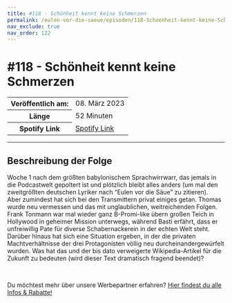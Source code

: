 ```yaml
---
title: #118 - Schönheit kennt keine Schmerzen
permalink: /eulen-vor-die-saeue/episoden/118-Schoenheit-kennt-keine-Schmerzen
nav_exclude: true
nav_order: 122
---
```


# #118 - Schönheit kennt keine Schmerzen
<table class="resp-table dcf-table dcf-table-responsive dcf-table-bordered dcf-table-striped dcf-w-100%">
                    <tbody>
                        <tr>
                            <th scope="row">Veröffentlich am:</th>
                            <td data-label="Veröffentlich am:">08. März 2023</td>
                        </tr>
                        <tr>
                            <th scope="row">Länge </th>
                            <td data-label="Länge ">52 Minuten</td>
                        </tr><tr>
                                <th scope="row">Spotify Link</th>
                                <td data-label="Spotify Link"><a href="https://open.spotify.com/episode/7BQiqgtaSjkOloNf7YKIOL">Spotify Link</a></td>
                            </tr></tbody>
                </table>

***

## Beschreibung der Folge

<div>
<p>Woche 1 nach dem größten babylonischem Sprachwirrwarr, das jemals in die Podcastwelt gepoltert ist und plötzlich bleibt alles anders (um mal den zweitgrößten deutschen Lyriker nach “Eulen vor die Säue” zu zitieren). <br/>Aber zumindest hat sich bei den Transmittern privat einiges getan. Thomas wurde neu vermessen und das mit unglaublichen, weitreichenden Folgen. Frank Tonmann war mal wieder ganz B-Promi-like übern großen Teich in Hollywood in geheimer Mission unterwegs, während Basti erfährt, dass er unfreiwillig Pate für diverse Schabernackerein in der echten Welt steht. Darüber hinaus hat sich eine Situation ergeben, in der die privaten Machtverhältnisse der drei Protagonisten völlig neu durcheinandergewürfelt wurden. Was hat das und der bis dato verweigerte Wikipedia-Artikel für die Zukunft zu bedeuten (wird dieser Text dramatisch fragend beendet)?</p><br/><p>Du möchtest mehr über unsere Werbepartner erfahren? <a href="https://linktr.ee/EulenvordieSaeue" rel="nofollow">Hier findest du alle Infos &amp; Rabatte!</a></p>  
</div>

